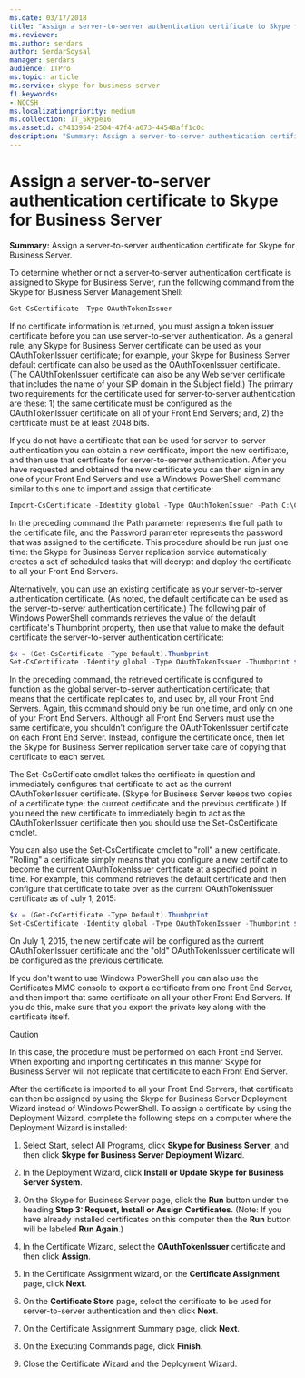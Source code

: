 ```yaml
---
ms.date: 03/17/2018
title: "Assign a server-to-server authentication certificate to Skype for Business Server"
ms.reviewer: 
ms.author: serdars
author: SerdarSoysal
manager: serdars
audience: ITPro
ms.topic: article
ms.service: skype-for-business-server
f1.keywords:
- NOCSH
ms.localizationpriority: medium
ms.collection: IT_Skype16
ms.assetid: c7413954-2504-47f4-a073-44548aff1c0c
description: "Summary: Assign a server-to-server authentication certificate for Skype for Business Server."
---
```


# Assign a server-to-server authentication certificate to Skype for Business Server
**Summary:** Assign a server-to-server authentication certificate for Skype for Business Server.
  
To determine whether or not a server-to-server authentication certificate is assigned to Skype for Business Server, run the following command from the Skype for Business Server Management Shell:
  
```PowerShell
Get-CsCertificate -Type OAuthTokenIssuer
```

If no certificate information is returned, you must assign a token issuer certificate before you can use server-to-server authentication. As a general rule, any Skype for Business Server certificate can be used as your OAuthTokenIssuer certificate; for example, your Skype for Business Server default certificate can also be used as the OAuthTokenIssuer certificate. (The OAUthTokenIssuer certificate can also be any Web server certificate that includes the name of your SIP domain in the Subject field.) The primary two requirements for the certificate used for server-to-server authentication are these: 1) the same certificate must be configured as the OAuthTokenIssuer certificate on all of your Front End Servers; and, 2) the certificate must be at least 2048 bits.
  
If you do not have a certificate that can be used for server-to-server authentication you can obtain a new certificate, import the new certificate, and then use that certificate for server-to-server authentication. After you have requested and obtained the new certificate you can then sign in any one of your Front End Servers and use a Windows PowerShell command similar to this one to import and assign that certificate:
  
```PowerShell
Import-CsCertificate -Identity global -Type OAuthTokenIssuer -Path C:\Certificates\ServerToServerAuth.pfx  -Password "P@ssw0rd"
```

In the preceding command the Path parameter represents the full path to the certificate file, and the Password parameter represents the password that was assigned to the certificate. This procedure should be run just one time: the Skype for Business Server replication service automatically creates a set of scheduled tasks that will decrypt and deploy the certificate to all your Front End Servers.
  
Alternatively, you can use an existing certificate as your server-to-server authentication certificate. (As noted, the default certificate can be used as the server-to-server authentication certificate.) The following pair of Windows PowerShell commands retrieves the value of the default certificate's Thumbprint property, then use that value to make the default certificate the server-to-server authentication certificate:
  
```PowerShell
$x = (Get-CsCertificate -Type Default).Thumbprint
Set-CsCertificate -Identity global -Type OAuthTokenIssuer -Thumbprint $x
```

In the preceding command, the retrieved certificate is configured to function as the global server-to-server authentication certificate; that means that the certificate replicates to, and used by, all your Front End Servers. Again, this command should only be run one time, and only on one of your Front End Servers. Although all Front End Servers must use the same certificate, you shouldn't configure the OAuthTokenIssuer certificate on each Front End Server. Instead, configure the certificate once, then let the Skype for Business Server replication server take care of copying that certificate to each server.
  
The Set-CsCertificate cmdlet takes the certificate in question and immediately configures that certificate to act as the current OAuthTokenIssuer certificate. (Skype for Business Server keeps two copies of a certificate type: the current certificate and the previous certificate.) If you need the new certificate to immediately begin to act as the OAuthTokenIssuer certificate then you should use the Set-CsCertificate cmdlet.
  
You can also use the Set-CsCertificate cmdlet to "roll" a new certificate. "Rolling" a certificate simply means that you configure a new certificate to become the current OAuthTokenIssuer certificate at a specified point in time. For example, this command retrieves the default certificate and then configure that certificate to take over as the current OAuthTokenIssuer certificate as of July 1, 2015:
  
```PowerShell
$x = (Get-CsCertificate -Type Default).Thumbprint
Set-CsCertificate -Identity global -Type OAuthTokenIssuer -Thumbprint $x -EffectiveDate "7/1/2015" -Roll
```

On July 1, 2015, the new certificate will be configured as the current OAuthTokenIssuer certificate and the "old" OAuthTokenIssuer certificate will be configured as the previous certificate.
  
If you don't want to use Windows PowerShell you can also use the Certificates MMC console to export a certificate from one Front End Server, and then import that same certificate on all your other Front End Servers. If you do this, make sure that you export the private key along with the certificate itself.
  
> [!CAUTION]
> In this case, the procedure must be performed on each Front End Server. When exporting and importing certificates in this manner Skype for Business Server will not replicate that certificate to each Front End Server. 
  
After the certificate is imported to all your Front End Servers, that certificate can then be assigned by using the Skype for Business Server Deployment Wizard instead of Windows PowerShell. To assign a certificate by using the Deployment Wizard, complete the following steps on a computer where the Deployment Wizard is installed:
  
1. Select Start, select All Programs, click **Skype for Business Server**, and then click **Skype for Business Server Deployment Wizard**.
    
2. In the Deployment Wizard, click **Install or Update Skype for Business Server System**.
    
3. On the Skype for Business Server page, click the **Run** button under the heading **Step 3: Request, Install or Assign Certificates**. (Note: If you have already installed certificates on this computer then the **Run** button will be labeled **Run Again**.)
    
4. In the Certificate Wizard, select the **OAuthTokenIssuer** certificate and then click **Assign**.
    
5. In the Certificate Assignment wizard, on the **Certificate Assignment** page, click **Next**.
    
6. On the **Certificate Store** page, select the certificate to be used for server-to-server authentication and then click **Next**.
    
7. On the Certificate Assignment Summary page, click **Next**.
    
8. On the Executing Commands page, click **Finish**.
    
9. Close the Certificate Wizard and the Deployment Wizard.
    


